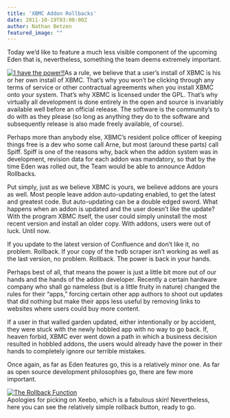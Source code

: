 ```yaml
---
title: 'XBMC Addon Rollbacks'
date: 2011-10-19T03:00:00Z
author: Nathan Betzen
featured_image: ""
---
```

Today we’d like to feature a much less visible component of the upcoming Eden that is, nevertheless, something the team deems extremely important.

 [![I have the power!!](/sites/default/files/uploads/spiffpower-300x290.jpg "I have the power!!")](/sites/default/files/uploads/spiffpower.jpg)As a rule, we believe that a user’s install of XBMC is his or her own install of XBMC. That’s why you won’t be clicking through any terms of service or other contractual agreements when you install XBMC onto your system. That’s why XBMC is licensed under the GPL. That’s why virtually all development is done entirely in the open and source is invariably available well before an official release. The software is the community’s to do with as they please (so long as anything they do to the software and subsequently release is also made freely available, of course).

 Perhaps more than anybody else, XBMC’s resident police officer of keeping things free is a dev who some call Arne, but most (around these parts) call Spiff. Spiff is one of the reasons why, back when the addon system was in development, revision data for each addon was mandatory, so that by the time Eden was rolled out, the Team would be able to announce Addon Rollbacks.

 Put simply, just as we believe XBMC is yours, we believe addons are yours as well. Most people leave addon auto-updating enabled, to get the latest and greatest code. But auto-updating can be a double edged sword. What happens when an addon is updated and the user doesn’t like the update? With the program XBMC itself, the user could simply uninstall the most recent version and install an older copy. With addons, users were out of luck. Until now.

 If you update to the latest version of Confluence and don’t like it, no problem. Rollback. If your copy of the tvdb scraper isn’t working as well as the last version, no problem. Rollback. The power is back in your hands.

 Perhaps best of all, that means the power is just a little bit more out of our hands and the hands of the addon developer. Recently a certain hardware company who shall go nameless (but is a little fruity in nature) changed the rules for their “apps,” forcing certain other app authors to shoot out updates that did nothing but make their apps less useful by removing links to websites where users could buy more content.

 If a user in that walled garden updated, either intentionally or by accident, they were stuck with the newly hobbled app with no way to go back. If, heaven forbid, XBMC ever went down a path in which a business decision resulted in hobbled addons, the users would already have the power in their hands to completely ignore our terrible mistakes.

 Once again, as far as Eden features go, this is a relatively minor one. As far as open source development philosophies go, there are few more important.

 [![The Rollback Function](/sites/default/files/uploads/screenshot017.png "The Rollback Function")](/sites/default/files/uploads/screenshot017.png)  
 Apologies for picking on Xeebo, which is a fabulous skin! Nevertheless, here you can see the relatively simple rollback button, ready to go.

  